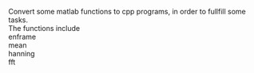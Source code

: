 Convert some matlab functions to cpp programs, in order to fullfill some tasks.  
The functions include  
enframe  
mean  
hanning  
fft
